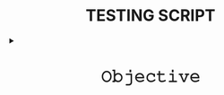 <h1 align="center">TESTING SCRIPT</h1>
<details>
<summary><h1 align="center">𝙾𝚋𝚓𝚎𝚌𝚝𝚒𝚟𝚎</h1></summary>
objective of testing script :

* The output of the script should appear as 
  ```
      Name    : abc 
      Average : aa
      Sum     : bb
  ```
* To analyse the script is reliable 
* 
</details>
